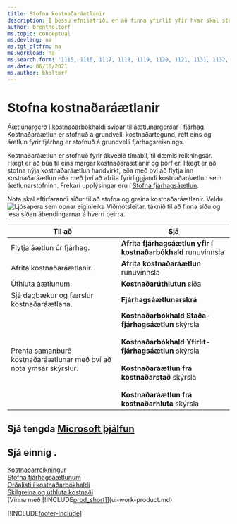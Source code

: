 ```yaml
---
title: Stofna kostnaðaráætlanir
description: Í þessu efnisatriði er að finna yfirlit yfir hvar skal stofna og greina kostnaðaráætlanir. Áætlunargerð í kostnaðarbókhaldi svipar til áætlunargerðar í fjárhag.
author: brentholtorf
ms.topic: conceptual
ms.devlang: na
ms.tgt_pltfrm: na
ms.workload: na
ms.search.form: '1115, 1116, 1117, 1118, 1119, 1120, 1121, 1131, 1132, 1133'
ms.date: 06/16/2021
ms.author: bholtorf
---
```

# Stofna kostnaðaráætlanir

Áætlunargerð í kostnaðarbókhaldi svipar til áætlunargerðar í fjárhag. Kostnaðaráætlun er stofnuð á grundvelli kostnaðartegund, rétt eins og áætlun fyrir fjárhag er stofnuð á grundvelli fjárhagsreiknings.  

Kostnaðaráætlun er stofnuð fyrir ákveðið tímabil, til dæmis reikningsár. Hægt er að búa til eins margar kostnaðaráætlanir og þörf er. Hægt er að stofna nýja kostnaðaráætlun handvirkt, eða með því að flytja inn kostnaðaráætlun eða með því að afrita fyrirliggjandi kostnaðaráætlun sem áætlunarstofninn. Frekari upplýsingar eru í [Stofna fjárhagsáætlun](finance-how-create-budgets.md).

Nota skal eftirfarandi síður til að stofna og greina kostnaðaráætlanir. Veldu ![Ljósapera sem opnar eiginleika Viðmótsleitar.](media/ui-search/search_small.png "Segðu mér hvað þú vilt gera") táknið til að finna síðu og lesa síðan ábendingarnar á hverri þeirra.

|Til að|Sjá|  
|--------|---------|  
|Flytja áætlun úr fjárhag.|**Afrita fjárhagsáætlun yfir í kostnaðarbókhald** runuvinnsla|  
|Afrita kostnaðaráætlanir.|**Afrita kostnaðaráætlun** runuvinnsla|  
|Úthluta áætlunum.|**Kostnaðarúthlutun** síða|  
|Sjá dagbækur og færslur kostnaðaráætlana.|**Fjárhagsáætlunarskrá**|  
|Prenta samanburð kostnaðaráætlunar með því að nota ýmsar skýrslur.|**Kostnaðarbókhald Staða-fjárhagsáætlun** skýrsla<br /><br /> **Kostnaðarbókhald Yfirlit-fjárhagsáætlun** skýrsla<br /><br /> **Kostnaðaráætlun frá kostnaðarstað** skýrsla<br /><br /> **Kostnaðaráætlun frá kostnaðarhluta** skýrsla|  

## Sjá tengda [Microsoft þjálfun](/training/modules/cost-accounting-reports-dynamics-365-business-central/)

## Sjá einnig .

[Kostnaðarreikningur](finance-manage-cost-accounting.md)  
[Stofna fjárhagsáætlunum](finance-how-create-budgets.md)  
[Orðalisti í kostnaðarbókhaldi](finance-terminology-in-cost-accounting.md)  
[Skilgreina og úthluta kostnaði](finance-define-and-allocate-costs.md)  
[Vinna með [!INCLUDE[prod_short](includes/prod_short.md)]](ui-work-product.md)


[!INCLUDE[footer-include](includes/footer-banner.md)]
